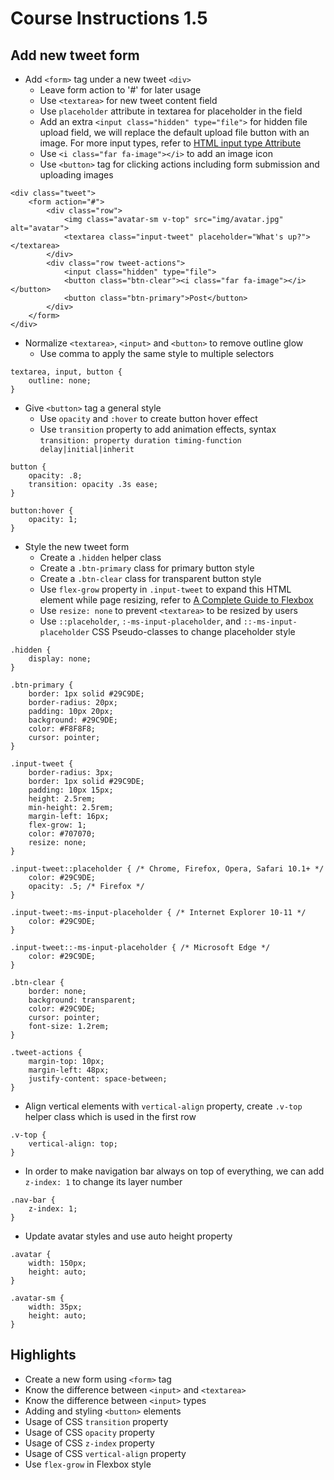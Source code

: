 # Course Instructions 1.5
## Add new tweet form

* Add `<form>` tag under a new tweet `<div>`
    * Leave form action to '#' for later usage
    * Use `<textarea>` for new tweet content field
    * Use `placeholder` attribute in textarea for placeholder in the field
    * Add an extra `<input class="hidden" type="file">` for hidden file upload field, we will replace the default upload file button with an image. For more input types, refer to [HTML input type Attribute](https://www.w3schools.com/tags/att_input_type.asp)
    * Use `<i class="far fa-image"></i>` to add an image icon
    * Use `<button>` tag for clicking actions including form submission and uploading images
```
<div class="tweet">
    <form action="#">
        <div class="row">
            <img class="avatar-sm v-top" src="img/avatar.jpg" alt="avatar">                       
            <textarea class="input-tweet" placeholder="What's up?"></textarea>
        </div>
        <div class="row tweet-actions">
            <input class="hidden" type="file">
            <button class="btn-clear"><i class="far fa-image"></i></button>
            <button class="btn-primary">Post</button>
        </div>
    </form>
</div>
```
* Normalize `<textarea>`, `<input>` and `<button>` to remove outline glow
    * Use comma to apply the same style to multiple selectors
```
textarea, input, button { 
    outline: none; 
}
```
* Give `<button>` tag a general style
    * Use `opacity` and `:hover` to create button hover effect
    * Use `transition` property to add animation effects, syntax `transition: property duration timing-function delay|initial|inherit`
```
button {
    opacity: .8;
    transition: opacity .3s ease;
}

button:hover {
    opacity: 1;
}
```
* Style the new tweet form
    * Create a `.hidden` helper class
    * Create a `.btn-primary` class for primary button style
    * Create a `.btn-clear` class for transparent button style
    * Use `flex-grow` property in `.input-tweet` to expand this HTML element while page resizing, refer to [A Complete Guide to Flexbox](https://css-tricks.com/snippets/css/a-guide-to-flexbox/)
    * Use `resize: none` to prevent `<textarea>` to be resized by users
    * Use `::placeholder`, `:-ms-input-placeholder`, and `::-ms-input-placeholder` CSS Pseudo-classes to change placeholder style
```
.hidden {
    display: none;
}

.btn-primary {
    border: 1px solid #29C9DE;
    border-radius: 20px;
    padding: 10px 20px;
    background: #29C9DE;
    color: #F8F8F8;
    cursor: pointer;
}

.input-tweet {
    border-radius: 3px;
    border: 1px solid #29C9DE;
    padding: 10px 15px;
    height: 2.5rem;
    min-height: 2.5rem;
    margin-left: 16px;
    flex-grow: 1;
    color: #707070;
    resize: none;
}

.input-tweet::placeholder { /* Chrome, Firefox, Opera, Safari 10.1+ */
    color: #29C9DE;
    opacity: .5; /* Firefox */
}

.input-tweet:-ms-input-placeholder { /* Internet Explorer 10-11 */
    color: #29C9DE;
}

.input-tweet::-ms-input-placeholder { /* Microsoft Edge */
    color: #29C9DE;
}

.btn-clear {
    border: none;
    background: transparent;
    color: #29C9DE;
    cursor: pointer;
    font-size: 1.2rem;
}

.tweet-actions {
    margin-top: 10px;
    margin-left: 48px;
    justify-content: space-between;
}
```
* Align vertical elements with `vertical-align` property, create `.v-top` helper class which is used in the first row
```
.v-top {
    vertical-align: top;
}
```
* In order to make navigation bar always on top of everything, we can add `z-index: 1` to change its layer number
```
.nav-bar {
    z-index: 1;
}
```
* Update avatar styles and use auto height property
```
.avatar {
    width: 150px;
    height: auto;
}

.avatar-sm {
    width: 35px;
    height: auto;
}
```

## Highlights
* Create a new form using `<form>` tag
* Know the difference between `<input>` and `<textarea>`
* Know the difference between `<input>` types
* Adding and styling `<button>` elements
* Usage of CSS `transition` property
* Usage of CSS `opacity` property
* Usage of CSS `z-index` property
* Usage of CSS `vertical-align` property
* Use `flex-grow` in Flexbox style